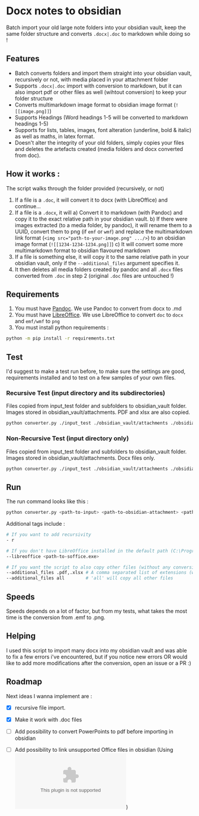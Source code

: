 # Docx notes to obsidian

Batch import your old large note folders into your obsidian vault, keep the same folder structure and converts `.docx|.doc` to markdown while doing so !

## Features 
- Batch converts folders and import them straight into your obsidian vault, recursively or not, with media placed in your attachment folder
- Supports `.docx|.doc` import with conversion to markdown, but it can also import pdf or other files as well (wihtout conversion) to keep your folder structure
- Converts multimarkdown image format to obsidian image format (`![[image.png]]`)
- Supports Headings (Word headings 1-5 will be converted to markdown headings 1-5)
- Supports for lists, tables, images, font alteration (underline, bold & italic) as well as maths, in latex format.
- Doesn't alter the integrity of your old folders, simply copies your files and deletes the artefacts created (media folders and docx converted from doc).

## How it works :
The script walks through the folder provided (recursively, or not)
1) If a file is a `.doc`, it will convert it to docx (with LibreOffice) and continue...
2) If a file is a `.docx`, it will 
   a) Convert it to markdown (with Pandoc) and copy it to the exact relative path in your obsidian vault.
   b) If there were images extracted (to a media folder, by pandoc), it will rename them to a UUID, convert them to png (if `emf` or `wmf`) and replace the multimarkdown link format (`<img src="path-to-your-image.png" .../>`) to an obsidian image format (`![[1234-1234-1234.png]]`)
   c) It will convert some more multimarkdown format to obsidian flavoured markdown
3) If a file is something else, it will copy it to the same relative path in your obsidian vault, only if the `--additional_files` argument specifies it.
4) It then deletes all media folders created by pandoc and all `.docx` files converted from `.doc` in step 2 (original `.doc` files are untouched !)

## Requirements

1) You must have [Pandoc](https://pandoc.org/installing.html). We use Pandoc to convert from docx to .md
2) You must have [LibreOffice](https://www.libreoffice.org/download/download-libreoffice/). We use LibreOffice to convert `doc` to `docx` and `emf/wmf` to `png`
3) You must install python requirements : 
```bash
python -m pip install -r requirements.txt 
```
## Test
I'd suggest to make a test run before, to make sure the settings are good, requirements installed and to test on a few samples of your own files.

### Recursive Test (input directory and its subdirectories)
Files copied from input_test folder and subfolders to obsidian_vault folder. Images stored in obsidian_vault/attachments. PDF and xlsx are also copied.
```bash
python converter.py ./input_test ./obsidian_vault/attachments ./obsidian_vault --additional_files .xslx,.pdf -r
```

### Non-Recursive Test (input directory only)
Files copied from input_test folder and subfolders to obsidian_vault folder. Images stored in obsidian_vault/attachments. Docx files only.
```bash
python converter.py ./input_test ./obsidian_vault/attachments ./obsidian_vault 
```

## Run 
The run command looks like this :
```bash
python converter.py <path-to-input> <path-to-obsidian-attachment> <path-to-obsidian-output> 
```

Additional tags include : 
```bash
# If you want to add recursivity
- r 

# If you don't have LibreOffice installed in the default path (C:\Program Files\LibreOffice\program\soffice.exe)
--libreoffice <path-to-soffice.exe>

# If you want the script to also copy other files (without any conversion) while going through the folders
--additional_files .pdf,.xlsx # A comma separated list of extensions (with '.' before); Or
--additional_files all        # 'all' will copy all other files
```

## Speeds
Speeds depends on a lot of factor, but from my tests, what takes the most time is the conversion from .emf to .png.

## Helping 
I used this script to import many docx into my obsidian vault and was able to fix a few errors i've encountered, but if you notice new errors OR would like to add more modifications after the conversion, open an issue or a PR :)

## Roadmap
Next ideas I wanna implement are :
- [x] recursive file import.
- [x] Make it work with .doc files
- [ ] Add possibility to convert PowerPoints to pdf before importing in obsidian
- [ ] Add possibility to link unsupported Office files in obsidian (Using ![Sheet](path/to/excel.xlsx))


